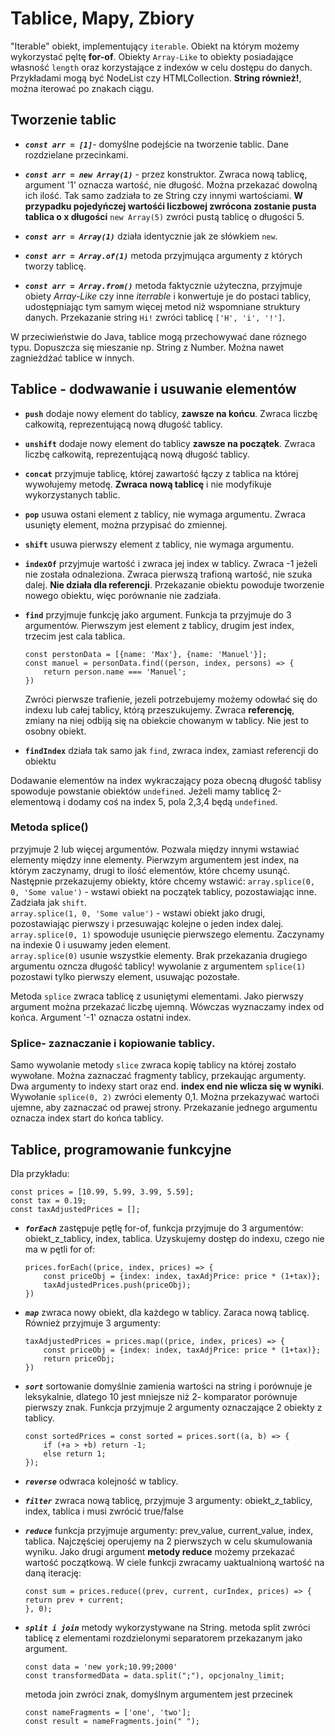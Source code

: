 # Tablice, Mapy, Zbiory

"Iterable" obiekt, implementujący `iterable`. Obiekt na którym możemy wykorzystać pęltę **for-of**.
Obiekty `Array-Like` to obiekty posiadające własność `length` oraz korzystające z indexów w celu dostępu do danych. Przykładami mogą być NodeList czy HTMLCollection. **String również!**, można iterować po znakach ciągu. 

## Tworzenie tablic
- ***`const arr = [1]`***- domyślne podejście na tworzenie tablic. Dane rozdzielane przecinkami. 

- ***`const arr = new Array(1)`*** - przez konstruktor. Zwraca nową tablicę, argument '1' oznacza wartość, nie długość. Można przekazać dowolną ich ilość. Tak samo zadziała to ze String czy innymi wartościami. **W przypadku pojedyńczej wartośći liczbowej zwrócona zostanie pusta tablica o x długości** `new Array(5)` zwróci pustą tablicę o długości 5.

- ***`const arr = Array(1)`*** działa identycznie jak ze słówkiem `new`.

- ***`const arr = Array.of(1)`*** metoda przyjmująca argumenty z których tworzy tablicę.

- ***`const arr = Array.from()`*** metoda faktycznie użyteczna, przyjmuje obiety *Array-Like* czy inne *iterrable* i konwertuje je do postaci tablicy, udostępniając tym samym więcej metod niż wspomniane struktury danych. Przekazanie string `Hi!` zwróci tablicę `['H', 'i', '!']`.
  
  
W przeciwieństwie do Java, tablice mogą przechowywać dane róznego typu. Dopuszcza się mieszanie np. String z Number. Można nawet zagnieżdżać tablice w innych. 

## Tablice - dodwawanie i usuwanie elementów
- **`push`** dodaje nowy element do tablicy, **zawsze na końcu**. Zwraca liczbę całkowitą, reprezentującą nową długość tablicy.

- **`unshift`** dodaje nowy element do tablicy **zawsze na początek**. Zwraca liczbę całkowitą, reprezentującą nową długość tablicy.

- **`concat`** przyjmuje tablicę, której zawartość łączy z tablica na której wywołujemy metodę. **Zwraca nową tablicę** i nie modyfikuje wykorzystanych tablic. 

- **`pop`** usuwa ostani element z tablicy, nie wymaga argumentu. Zwraca usunięty element, można przypisać do zmiennej.

- **`shift`** usuwa pierwszy element z tablicy, nie wymaga argumentu.

- **`indexOf`** przyjmuje wartość i zwraca jej index w tablicy. Zwraca -1 jeżeli nie została odnaleziona. Zwraca pierwszą trafioną wartość, nie szuka dalej. **Nie działa dla referencji**. Przekazanie obiektu powoduje tworzenie nowego obiektu, więc porównanie nie zadziała. 

- **`find`** przyjmuje funkcję jako argument. Funkcja ta przyjmuje do 3 argumentów. Pierwszym jest element z tablicy, drugim jest index, trzecim jest cala tablica. 
    ```
    const perstonData = [{name: 'Max'}, {name: 'Manuel'}];
    const manuel = personData.find((person, index, persons) => {
        return person.name === 'Manuel';
    })
    ```
    Zwróci pierwsze trafienie, jezeli potrzebujemy możemy odowłać się do indexu lub całej tablicy, którą przeszukujemy. Zwraca **referencję**, zmiany na niej odbiją się na obiekcie chowanym w tablicy. Nie jest to osobny obiekt.  

- **`findIndex`** działa tak samo jak `find`, zwraca index, zamiast referencji do obiektu


Dodawanie elementów na index wykraczający poza obecną długość tablisy spowoduje powstanie obiektów `undefined`. Jeżeli mamy tablicę 2-elementową i dodamy coś na index 5, pola 2,3,4 będą `undefined`.

### Metoda splice()
przyjmuje 2 lub więcej argumentów. Pozwala między innymi wstawiać elementy między inne elementy. Pierwzym argumentem jest index, na którym zaczynamy, drugi to ilość elementów, które chcemy usunąć. Następnie przekazujemy obiekty, które chcemy wstawić:
`array.splice(0, 0, 'Some value')` - wstawi obiekt na początek tablicy, pozostawiając inne. Zadziała jak `shift`.  
`array.splice(1, 0, 'Some value')` - wstawi obiekt jako drugi, pozostawiając pierwszy i przesuwając kolejne o jeden index dalej.  
`array.splice(0, 1)` spowoduje usunięcie pierwszego elementu. Zaczynamy na indexie 0 i usuwamy jeden element.  
`array.splice(0)` usunie wszystkie elementy. Brak przekazania drugiego argumentu ozncza długość tablicy! wywolanie z argumentem `splice(1)` pozostawi tylko pierwszy element, usuwając pozostałe.  
  
Metoda `splice` zwraca tablicę z usuniętymi elementami. Jako pierwszy argument można przekazać liczbę ujemną. Wówczas wyznaczamy index od końca. Argument '-1' oznacza ostatni index.

### Splice- zaznaczanie i kopiowanie tablicy.

Samo wywolanie metody `slice` zwraca kopię tablicy na której zostało wywołane. Można zaznaczać fragmenty tablicy, przekaując argumenty. Dwa argumenty to indexy start oraz end. **index end nie wlicza się w wyniki**. Wywołanie `splice(0, 2)` zwróci elementy 0,1. Można przekazywać wartoći ujemne, aby zaznaczać od prawej strony. Przekazanie jednego argumentu oznacza index start do końca tablicy. 

## Tablice, programowanie funkcyjne
Dla przykładu:
```
const prices = [10.99, 5.99, 3.99, 5.59];
const tax = 0.19;
const taxAdjustedPrices = [];
```

- ***`forEach`***  zastępuje pętlę for-of, funkcja przyjmuje do 3 argumentów: obiekt_z_tablicy, index, tablica. Uzyskujemy dostęp do indexu, czego nie ma w pętli for of:
    ```
    prices.forEach((price, index, prices) => {
        const priceObj = {index: index, taxAdjPrice: price * (1+tax)};
        taxAdjustedPrices.push(priceObj);
    })
    ```

- ***`map`*** zwraca nowy obiekt, dla każdego w tablicy. Zaraca nową tablicę. Również przyjmuje 3 argumenty:
    ```
    taxAdjustedPrices = prices.map((price, index, prices) => {
        const priceObj = {index: index, taxAdjPrice: price * (1+tax)};
        return priceObj;
    })
    ```

- ***`sort`*** sortowanie domyślnie zamienia wartości na string i porównuje je leksykalnie, dlatego 10 jest mniejsze niż 2- komparator porównuje pierwszy znak. Funkcja przyjmuje 2 argumenty oznaczające 2 obiekty z tablicy.
    ```
    const sortedPrices = const sorted = prices.sort((a, b) => {
        if (+a > +b) return -1;
        else return 1;
    });
    ```

- ***`reverse`*** odwraca kolejność w tablicy.

- ***`filter`***  zwraca nową tablicę, przyjmuje 3 argumenty: obiekt_z_tablicy, index, tablica i musi zwrócić true/false

- ***`reduce`*** funkcja przyjmuje argumenty: prev_value, current_value, index, tablica. Najczęściej operujemy na 2 pierwszych w celu skumulowania wyniku. Jako drugi argument **metody reduce** możemy przekazać wartość początkową. W ciele funkcji zwracamy uaktualnioną wartość na daną iterację:
    ```
    const sum = prices.reduce((prev, current, curIndex, prices) => {
    return prev + current;
    }, 0);
    ```

- ***`split i join`*** metody wykorzystywane na String.
    metoda split zwróci tablicę z elementami rozdzielonymi separatorem przekazanym jako argument. 
    ```
    const data = 'new york;10.99;2000'
    const transformedData = data.split(";"), opcjonalny_limit;
    ```
    metoda join zwróci znak, domyślnym argumentem jest przecinek
    ```
    const nameFragments = ['one', 'two'];
    const result = nameFragments.join(" ");
    ```